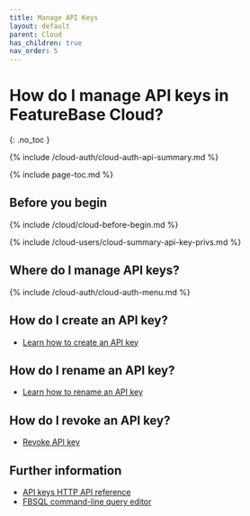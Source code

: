 ```yaml
---
title: Manage API Keys
layout: default
parent: Cloud
has_children: true
nav_order: 5
---
```


# How do I manage API keys in FeatureBase Cloud?
{: .no_toc }

{% include /cloud-auth/cloud-auth-api-summary.md %}

{% include page-toc.md %}

## Before you begin

{% include /cloud/cloud-before-begin.md %}

{% include /cloud-users/cloud-summary-api-key-privs.md %}

## Where do I manage API keys?

{% include /cloud-auth/cloud-auth-menu.md %}

## How do I create an API key?

* [Learn how to create an API key](/docs/cloud/cloud-auth/cloud-auth-create-key)

## How do I rename an API key?

* [Learn how to rename an API key](/docs/cloud/cloud-auth/cloud-auth-rename-key)

## How do I revoke an API key?

* [Revoke API key](/docs/cloud/cloud-authentication/cloud-auth-revoke-key/)

## Further information

* [API keys HTTP API reference](https://api-docs-featurebase-cloud.redoc.ly/latest#tag/Keys)
* [FBSQL command-line query editor](/docs/tools/fbsql/fbsql-home)
